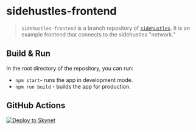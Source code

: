 # sidehustles-frontend

> `sidehustles-frontend` is a branch repository of [`sidehustles`](https://github.com/figurestudios/sidehustles). It is an example frontend that connects to the sidehustles "network."

## Build & Run

In the root directory of the repository, you can run:

- `npm start`- runs the app in development mode.
- `npm run build` - builds the app for production.

## GitHub Actions

[![Deploy to Skynet](https://github.com/figurestudios/sidehustles-frontend/actions/workflows/deploy-to-skynet.yml/badge.svg)](https://github.com/figurestudios/sidehustles-frontend/actions/workflows/deploy-to-skynet.yml)
